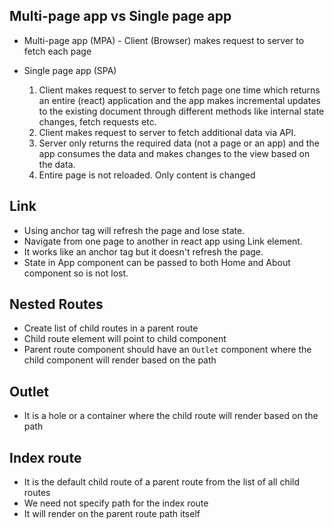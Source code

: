 ## Multi-page app vs Single page app

- Multi-page app (MPA) - Client (Browser) makes request to server to fetch each page
- Single page app (SPA)

  1. Client makes request to server to fetch page one time
     which returns an entire (react) application and the app makes incremental updates
     to the existing document through different methods like internal state changes,
     fetch requests etc.
  2. Client makes request to server to fetch additional data via API.
  3. Server only returns the required data (not a page or an app) and the app consumes the
     data and makes changes to the view based on the data.
  4. Entire page is not reloaded. Only content is changed

## Link

- Using anchor tag will refresh the page and lose state.
- Navigate from one page to another in react app using Link element.
- It works like an anchor tag but it doesn't refresh the page.
- State in App component can be passed to both Home and About component so is not lost.

## Nested Routes

- Create list of child routes in a parent route
- Child route element will point to child component
- Parent route component should have an <code>Outlet</code> component where the child component will render based on the path

## Outlet

- It is a hole or a container where the child route will render based on the path

## Index route

- It is the default child route of a parent route from the list of all child routes
- We need not specify path for the index route
- It will render on the parent route path itself
